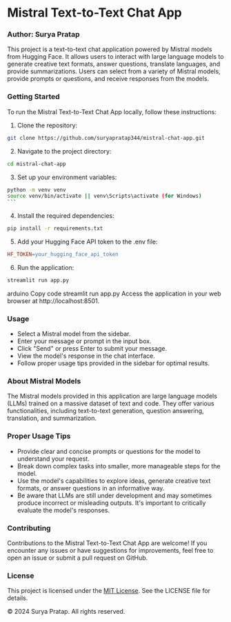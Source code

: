 # Mistral Text-to-Text Chat App

### Author: Surya Pratap

This project is a text-to-text chat application powered by Mistral models from Hugging Face. It allows users to interact with large language models to generate creative text formats, answer questions, translate languages, and provide summarizations. Users can select from a variety of Mistral models, provide prompts or questions, and receive responses from the models.

### Getting Started

To run the Mistral Text-to-Text Chat App locally, follow these instructions:

1. Clone the repository:

```bash
git clone https://github.com/suryapratap344/mistral-chat-app.git
```

2. Navigate to the project directory:

```bash
cd mistral-chat-app
```

3. Set up your environment variables:

````bash
python -m venv venv
source venv/bin/activate || venv\Scripts\activate (for Windows)
```
````

4. Install the required dependencies:

```bash
pip install -r requirements.txt
```

5. Add your Hugging Face API token to the .env file:

```makefile
HF_TOKEN=your_hugging_face_api_token
```

6. Run the application:

```bash
streamlit run app.py
```

arduino
Copy code
streamlit run app.py
Access the application in your web browser at http://localhost:8501.

### Usage

- Select a Mistral model from the sidebar.
- Enter your message or prompt in the input box.
- Click "Send" or press Enter to submit your message.
- View the model's response in the chat interface.
- Follow proper usage tips provided in the sidebar for optimal results.

### About Mistral Models

The Mistral models provided in this application are large language models (LLMs) trained on a massive dataset of text and code. They offer various functionalities, including text-to-text generation, question answering, translation, and summarization.

### Proper Usage Tips

- Provide clear and concise prompts or questions for the model to understand your request.
- Break down complex tasks into smaller, more manageable steps for the model.
- Use the model's capabilities to explore ideas, generate creative text formats, or answer questions in an informative way.
- Be aware that LLMs are still under development and may sometimes produce incorrect or misleading outputs. It's important to critically evaluate the model's responses.

### Contributing

Contributions to the Mistral Text-to-Text Chat App are welcome! If you encounter any issues or have suggestions for improvements, feel free to open an issue or submit a pull request on GitHub.

### License

This project is licensed under the [MIT License](https://opensource.org/license/gpl-3-0). See the LICENSE file for details.

© 2024 Surya Pratap. All rights reserved.
